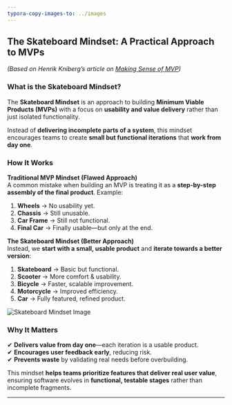 ```yaml
---
typora-copy-images-to: ../images
---
```


##  **The Skateboard Mindset: A Practical Approach to MVPs**  

*(Based on Henrik Kniberg’s article on [Making Sense of MVP](https://blog.crisp.se/2016/01/25/henrikkniberg/making-sense-of-mvp))*

###  **What is the Skateboard Mindset?**  

The **Skateboard Mindset** is an approach to building **Minimum Viable Products (MVPs)** with a focus on **usability and value delivery** rather than just isolated functionality.  

Instead of **delivering incomplete parts of a system**, this mindset encourages teams to create **small but functional iterations** that **work from day one**.  

###  **How It Works**  

 **Traditional MVP Mindset (Flawed Approach)**  
A common mistake when building an MVP is treating it as a **step-by-step assembly of the final product**. Example:  

1. **Wheels** →  No usability yet.  
2. **Chassis** →  Still unusable.  
3. **Car Frame** →  Still not functional.  
4. **Final Car** →  Finally usable—but only at the end.  

 **The Skateboard Mindset (Better Approach)**  
Instead, we **start with a small, usable product** and **iterate towards a better version**:  

1. **Skateboard** →  Basic but functional.  
2. **Scooter** →  More comfort & usability.  
3. **Bicycle** →  Faster, scalable improvement.  
4. **Motorcycle** →  Improved efficiency.  
5. **Car** →  Fully featured, refined product.  

![Skateboard Mindset Image](../../images/skateboard_image_01.png)



###  **Why It Matters**  

✔ **Delivers value from day one**—each iteration is a usable product.  
✔ **Encourages user feedback early**, reducing risk.  
✔ **Prevents waste** by validating real needs before overbuilding.  

This mindset **helps teams prioritize features that deliver real user value**, ensuring software evolves in **functional, testable stages** rather than incomplete fragments.  







---
